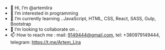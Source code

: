 - 👋 Hi, I’m @artemlira
- 👀 I’m interested in programming
- 🌱 I’m currently learning ..JavaScript, HTML, CSS, React, SASS, Gulp, Bootstrap
- 💞️ I’m looking to collaborate on ..
- 📫 How to reach me : mail: 9149444@gmail.com, 
                       tel: +380979149444, 
                       telegram: https://t.me/Artem_Lira 


<!---
artemlira/artemlira is a ✨ special ✨ repository because its `README.md` (this file) appears on your GitHub profile.
You can click the Preview link to take a look at your changes.
--->
